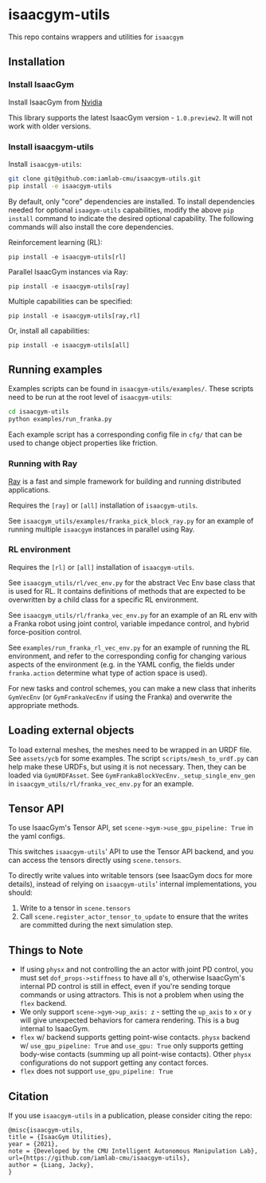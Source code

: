 # isaacgym-utils
This repo contains wrappers and utilities for `isaacgym`

## Installation

### Install IsaacGym

Install IsaacGym from [Nvidia](https://developer.nvidia.com/isaac-gym)

This library supports the latest IsaacGym version - `1.0.preview2`.
It will not work with older versions.

### Install isaacgym-utils

Install `isaacgym-utils`:

```bash
git clone git@github.com:iamlab-cmu/isaacgym-utils.git
pip install -e isaacgym-utils
```

By default, only "core" dependencies are installed. To install dependencies needed for optional `isaagym-utils` capabilities, modify the above `pip install` command to indicate the desired optional capability. The following commands will also install the core dependencies.

Reinforcement learning (RL):
```
pip install -e isaacgym-utils[rl]
```

Parallel IsaacGym instances via Ray:
```
pip install -e isaacgym-utils[ray]
```

Multiple capabilities can be specified:
```
pip install -e isaacgym-utils[ray,rl]
```

Or, install all capabilities:
```
pip install -e isaacgym-utils[all]
```

## Running examples

Examples scripts can be found in `isaacgym-utils/examples/`.
These scripts need to be run at the root level of `isaacgym-utils`:

```bash
cd isaacgym-utils
python examples/run_franka.py
```

Each example script has a corresponding config file in `cfg/` that can be used to change object properties like friction.

### Running with Ray

[Ray](https://github.com/ray-project/ray) is a fast and simple framework for building and running distributed applications.

Requires the `[ray]` or `[all]` installation of `isaacgym-utils`.

See `isaacgym_utils/examples/franka_pick_block_ray.py` for an example of running multiple `isaacgym` instances in parallel using Ray.

### RL environment

Requires the `[rl]` or `[all]` installation of `isaacgym-utils`.

See `isaacgym_utils/rl/vec_env.py` for the abstract Vec Env base class that is used for RL.
It contains definitions of methods that are expected to be overwritten by a child class for a specific RL environment.

See `isaacgym_utils/rl/franka_vec_env.py` for an example of an RL env with a Franka robot using joint control, variable impedance control, and hybrid force-position control.

See `examples/run_franka_rl_vec_env.py` for an example of running the RL environment, and refer to the corresponding config for changing various aspects of the environment (e.g. in the YAML config, the fields under `franka.action` determine what type of action space is used).

For new tasks and control schemes, you can make a new class that inherits `GymVecEnv` (or `GymFrankaVecEnv` if using the Franka) and overwrite the appropriate methods.

## Loading external objects
To load external meshes, the meshes need to be wrapped in an URDF file.
See `assets/ycb` for some examples.
The script `scripts/mesh_to_urdf.py` can help make these URDFs, but using it is not necessary.
Then, they can be loaded via `GymURDFAsset`.
See `GymFrankaBlockVecEnv._setup_single_env_gen` in `isaacgym_utils/rl/franka_vec_env.py` for an example.

## Tensor API

To use IsaacGym's Tensor API, set `scene->gym->use_gpu_pipeline: True` in the yaml configs.

This switches `isaacgym-utils`' API to use the Tensor API backend, and you can access the tensors directly using `scene.tensors`.

To directly write values into writable tensors (see IsaacGym docs for more details), instead of relying on `isaacgym-utils`' internal implementations, you should:
1. Write to a tensor in `scene.tensors`
2. Call `scene.register_actor_tensor_to_update` to ensure that the writes are committed during the next simulation step.

## Things to Note

* If using `physx` and not controlling the an actor with joint PD control, you must set `dof_props->stiffness` to have all `0`'s, otherwise IsaacGym's internal PD control is still in effect, even if you're sending torque commands or using attractors. This is not a problem when using the `flex` backend.
* We only support `scene->gym->up_axis: z` - setting the `up_axis` to `x` or `y` will give unexpected behaviors for camera rendering. This is a bug internal to IsaacGym.
* `flex` w/ backend supports getting point-wise contacts. `physx` backend w/ `use_gpu_pipeline: True` and `use_gpu: True` only supports getting body-wise contacts (summing up all point-wise contacts). Other `physx` configurations do not support getting any contact forces.
* `flex` does not support `use_gpu_pipeline: True`

## Citation

If you use `isaacgym-utils` in a publication, please consider citing the repo:

```
@misc{isaacgym-utils,
title = {IsaacGym Utilities},
year = {2021},
note = {Developed by the CMU Intelligent Autonomous Manipulation Lab},
url={https://github.com/iamlab-cmu/isaacgym-utils},
author = {Liang, Jacky},
}
```
